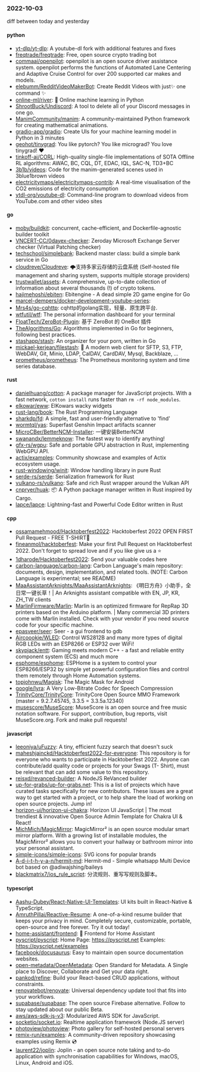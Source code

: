 ### 2022-10-03
diff between today and yesterday

#### python
* [yt-dlp/yt-dlp](https://github.com/yt-dlp/yt-dlp): A youtube-dl fork with additional features and fixes
* [freqtrade/freqtrade](https://github.com/freqtrade/freqtrade): Free, open source crypto trading bot
* [commaai/openpilot](https://github.com/commaai/openpilot): openpilot is an open source driver assistance system. openpilot performs the functions of Automated Lane Centering and Adaptive Cruise Control for over 200 supported car makes and models.
* [elebumm/RedditVideoMakerBot](https://github.com/elebumm/RedditVideoMakerBot): Create Reddit Videos with just✨ one command ✨
* [online-ml/river](https://github.com/online-ml/river): 🌊 Online machine learning in Python
* [ShrootBuck/Undiscord](https://github.com/ShrootBuck/Undiscord): A tool to delete all of your Discord messages in one go.
* [ManimCommunity/manim](https://github.com/ManimCommunity/manim): A community-maintained Python framework for creating mathematical animations.
* [gradio-app/gradio](https://github.com/gradio-app/gradio): Create UIs for your machine learning model in Python in 3 minutes
* [geohot/tinygrad](https://github.com/geohot/tinygrad): You like pytorch? You like micrograd? You love tinygrad! ❤️
* [tinkoff-ai/CORL](https://github.com/tinkoff-ai/CORL): High-quality single-file implementations of SOTA Offline RL algorithms: AWAC, BC, CQL, DT, EDAC, IQL, SAC-N, TD3+BC
* [3b1b/videos](https://github.com/3b1b/videos): Code for the manim-generated scenes used in 3blue1brown videos
* [electricitymaps/electricitymaps-contrib](https://github.com/electricitymaps/electricitymaps-contrib): A real-time visualisation of the CO2 emissions of electricity consumption
* [ytdl-org/youtube-dl](https://github.com/ytdl-org/youtube-dl): Command-line program to download videos from YouTube.com and other video sites

#### go
* [moby/buildkit](https://github.com/moby/buildkit): concurrent, cache-efficient, and Dockerfile-agnostic builder toolkit
* [VNCERT-CC/0dayex-checker](https://github.com/VNCERT-CC/0dayex-checker): Zeroday Microsoft Exchange Server checker (Virtual Patching checker)
* [techschool/simplebank](https://github.com/techschool/simplebank): Backend master class: build a simple bank service in Go
* [cloudreve/Cloudreve](https://github.com/cloudreve/Cloudreve): 🌩支持多家云存储的云盘系统 (Self-hosted file management and sharing system, supports multiple storage providers)
* [trustwallet/assets](https://github.com/trustwallet/assets): A comprehensive, up-to-date collection of information about several thousands (!) of crypto tokens.
* [hajimehoshi/ebiten](https://github.com/hajimehoshi/ebiten): Ebitengine - A dead simple 2D game engine for Go
* [marcel-dempers/docker-development-youtube-series](https://github.com/marcel-dempers/docker-development-youtube-series): 
* [Mrs4s/go-cqhttp](https://github.com/Mrs4s/go-cqhttp): cqhttp的golang实现，轻量、原生跨平台.
* [wtfutil/wtf](https://github.com/wtfutil/wtf): The personal information dashboard for your terminal
* [FloatTech/ZeroBot-Plugin](https://github.com/FloatTech/ZeroBot-Plugin): 基于 ZeroBot 的 OneBot 插件
* [TheAlgorithms/Go](https://github.com/TheAlgorithms/Go): Algorithms implemented in Go for beginners, following best practices.
* [stashapp/stash](https://github.com/stashapp/stash): An organizer for your porn, written in Go
* [mickael-kerjean/filestash](https://github.com/mickael-kerjean/filestash): 🦄 A modern web client for SFTP, S3, FTP, WebDAV, Git, Minio, LDAP, CalDAV, CardDAV, Mysql, Backblaze, ...
* [prometheus/prometheus](https://github.com/prometheus/prometheus): The Prometheus monitoring system and time series database.

#### rust
* [danielhuang/cotton](https://github.com/danielhuang/cotton): A package manager for JavaScript projects. With a fast network, `cotton install` runs faster than `rm -rf node_modules`.
* [elkowar/eww](https://github.com/elkowar/eww): ElKowars wacky widgets
* [rust-lang/book](https://github.com/rust-lang/book): The Rust Programming Language
* [sharkdp/fd](https://github.com/sharkdp/fd): A simple, fast and user-friendly alternative to 'find'
* [wormtql/yas](https://github.com/wormtql/yas): Superfast Genshin Impact artifacts scanner
* [MicroCBer/BetterNCM-Installer](https://github.com/MicroCBer/BetterNCM-Installer): 一键安装BetterNCM
* [swanandx/lemmeknow](https://github.com/swanandx/lemmeknow): The fastest way to identify anything!
* [gfx-rs/wgpu](https://github.com/gfx-rs/wgpu): Safe and portable GPU abstraction in Rust, implementing WebGPU API.
* [actix/examples](https://github.com/actix/examples): Community showcase and examples of Actix ecosystem usage.
* [rust-windowing/winit](https://github.com/rust-windowing/winit): Window handling library in pure Rust
* [serde-rs/serde](https://github.com/serde-rs/serde): Serialization framework for Rust
* [vulkano-rs/vulkano](https://github.com/vulkano-rs/vulkano): Safe and rich Rust wrapper around the Vulkan API
* [cnpryer/huak](https://github.com/cnpryer/huak): 📦 A Python package manager written in Rust inspired by Cargo.
* [lapce/lapce](https://github.com/lapce/lapce): Lightning-fast and Powerful Code Editor written in Rust

#### cpp
* [ossamamehmood/Hacktoberfest2022](https://github.com/ossamamehmood/Hacktoberfest2022): Hacktoberfest 2022 OPEN FIRST Pull Request - FREE T-SHIRT🎉
* [fineanmol/hacktoberfest](https://github.com/fineanmol/hacktoberfest): Make your first Pull Request on Hacktoberfest 2022. Don't forget to spread love and if you like give us a ⭐️
* [1dharode/Hacktoberfest2022](https://github.com/1dharode/Hacktoberfest2022): Send your valuable codes here
* [carbon-language/carbon-lang](https://github.com/carbon-language/carbon-lang): Carbon Language's main repository: documents, design, implementation, and related tools. (NOTE: Carbon Language is experimental; see README)
* [MaaAssistantArknights/MaaAssistantArknights](https://github.com/MaaAssistantArknights/MaaAssistantArknights): 《明日方舟》小助手，全日常一键长草！| An Arknights assistant compatible with EN, JP, KR, ZH_TW clients
* [MarlinFirmware/Marlin](https://github.com/MarlinFirmware/Marlin): Marlin is an optimized firmware for RepRap 3D printers based on the Arduino platform. | Many commercial 3D printers come with Marlin installed. Check with your vendor if you need source code for your specific machine.
* [epasveer/seer](https://github.com/epasveer/seer): Seer - a gui frontend to gdb
* [Aircoookie/WLED](https://github.com/Aircoookie/WLED): Control WS2812B and many more types of digital RGB LEDs with an ESP8266 or ESP32 over WiFi!
* [skypjack/entt](https://github.com/skypjack/entt): Gaming meets modern C++ - a fast and reliable entity component system (ECS) and much more
* [esphome/esphome](https://github.com/esphome/esphome): ESPHome is a system to control your ESP8266/ESP32 by simple yet powerful configuration files and control them remotely through Home Automation systems.
* [topjohnwu/Magisk](https://github.com/topjohnwu/Magisk): The Magic Mask for Android
* [google/lyra](https://github.com/google/lyra): A Very Low-Bitrate Codec for Speech Compression
* [TrinityCore/TrinityCore](https://github.com/TrinityCore/TrinityCore): TrinityCore Open Source MMO Framework (master = 9.2.7.45745, 3.3.5 = 3.3.5a.12340)
* [musescore/MuseScore](https://github.com/musescore/MuseScore): MuseScore is an open source and free music notation software. For support, contribution, bug reports, visit MuseScore.org. Fork and make pull requests!

#### javascript
* [leeoniya/uFuzzy](https://github.com/leeoniya/uFuzzy): A tiny, efficient fuzzy search that doesn't suck
* [maheshjainckd/Hacktoberfest2022-for-everyone](https://github.com/maheshjainckd/Hacktoberfest2022-for-everyone): This repository is for everyone who wants to participate in Hacktoberfest 2022. Anyone can contribute/add quality code or projects for your Swags (T- Shirt), must be relevant that can add some value to this repository.
* [reisxd/revanced-builder](https://github.com/reisxd/revanced-builder): A NodeJS ReVanced builder
* [up-for-grabs/up-for-grabs.net](https://github.com/up-for-grabs/up-for-grabs.net): This is a list of projects which have curated tasks specifically for new contributors. These issues are a great way to get started with a project, or to help share the load of working on open source projects. Jump in!
* [horizon-ui/horizon-ui-chakra](https://github.com/horizon-ui/horizon-ui-chakra): Horizon UI JavaScript | The most trendiest & innovative Open Source Admin Template for Chakra UI & React!
* [MichMich/MagicMirror](https://github.com/MichMich/MagicMirror): MagicMirror² is an open source modular smart mirror platform. With a growing list of installable modules, the MagicMirror² allows you to convert your hallway or bathroom mirror into your personal assistant.
* [simple-icons/simple-icons](https://github.com/simple-icons/simple-icons): SVG icons for popular brands
* [A-d-i-t-h-y-a-n/hermit-md](https://github.com/A-d-i-t-h-y-a-n/hermit-md): Hermit-md - Simple whatsapp Multi Device bot based on @adiwajshing/baileys
* [blackmatrix7/ios_rule_script](https://github.com/blackmatrix7/ios_rule_script): 分流规则、重写写规则及脚本。

#### typescript
* [Aashu-Dubey/React-Native-UI-Templates](https://github.com/Aashu-Dubey/React-Native-UI-Templates): UI kits built in React-Native & TypeScript.
* [AmruthPillai/Reactive-Resume](https://github.com/AmruthPillai/Reactive-Resume): A one-of-a-kind resume builder that keeps your privacy in mind. Completely secure, customizable, portable, open-source and free forever. Try it out today!
* [home-assistant/frontend](https://github.com/home-assistant/frontend): 🍭 Frontend for Home Assistant
* [pyscript/pyscript](https://github.com/pyscript/pyscript): Home Page: https://pyscript.net Examples: https://pyscript.net/examples
* [facebook/docusaurus](https://github.com/facebook/docusaurus): Easy to maintain open source documentation websites.
* [open-metadata/OpenMetadata](https://github.com/open-metadata/OpenMetadata): Open Standard for Metadata. A Single place to Discover, Collaborate and Get your data right.
* [pankod/refine](https://github.com/pankod/refine): Build your React-based CRUD applications, without constraints.
* [renovatebot/renovate](https://github.com/renovatebot/renovate): Universal dependency update tool that fits into your workflows.
* [supabase/supabase](https://github.com/supabase/supabase): The open source Firebase alternative. Follow to stay updated about our public Beta.
* [aws/aws-sdk-js-v3](https://github.com/aws/aws-sdk-js-v3): Modularized AWS SDK for JavaScript.
* [socketio/socket.io](https://github.com/socketio/socket.io): Realtime application framework (Node.JS server)
* [photoview/photoview](https://github.com/photoview/photoview): Photo gallery for self-hosted personal servers
* [remix-run/examples](https://github.com/remix-run/examples): A community-driven repository showcasing examples using Remix 💿
* [laurent22/joplin](https://github.com/laurent22/joplin): Joplin - an open source note taking and to-do application with synchronisation capabilities for Windows, macOS, Linux, Android and iOS.
